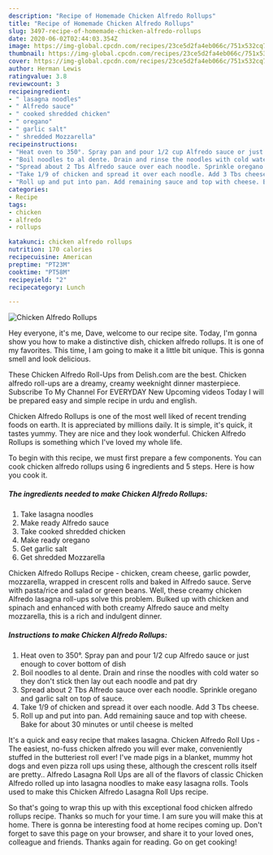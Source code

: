 ```yaml
---
description: "Recipe of Homemade Chicken Alfredo Rollups"
title: "Recipe of Homemade Chicken Alfredo Rollups"
slug: 3497-recipe-of-homemade-chicken-alfredo-rollups
date: 2020-06-02T02:44:03.354Z
image: https://img-global.cpcdn.com/recipes/23ce5d2fa4eb066c/751x532cq70/chicken-alfredo-rollups-recipe-main-photo.jpg
thumbnail: https://img-global.cpcdn.com/recipes/23ce5d2fa4eb066c/751x532cq70/chicken-alfredo-rollups-recipe-main-photo.jpg
cover: https://img-global.cpcdn.com/recipes/23ce5d2fa4eb066c/751x532cq70/chicken-alfredo-rollups-recipe-main-photo.jpg
author: Herman Lewis
ratingvalue: 3.8
reviewcount: 3
recipeingredient:
- " lasagna noodles"
- " Alfredo sauce"
- " cooked shredded chicken"
- " oregano"
- " garlic salt"
- " shredded Mozzarella"
recipeinstructions:
- "Heat oven to 350°. Spray pan and pour 1/2 cup Alfredo sauce or just enough to cover bottom of dish"
- "Boil noodles to al dente. Drain and rinse the noodles with cold water so they don&#39;t stick then lay out each noodle and pat dry"
- "Spread about 2 Tbs Alfredo sauce over each noodle. Sprinkle oregano and garlic salt on top of sauce."
- "Take 1/9 of chicken and spread it over each noodle. Add 3 Tbs cheese."
- "Roll up and put into pan. Add remaining sauce and top with cheese. Bake for about 30 minutes or until cheese is melted"
categories:
- Recipe
tags:
- chicken
- alfredo
- rollups

katakunci: chicken alfredo rollups 
nutrition: 170 calories
recipecuisine: American
preptime: "PT23M"
cooktime: "PT58M"
recipeyield: "2"
recipecategory: Lunch

---
```



![Chicken Alfredo Rollups](https://img-global.cpcdn.com/recipes/23ce5d2fa4eb066c/751x532cq70/chicken-alfredo-rollups-recipe-main-photo.jpg)

Hey everyone, it's me, Dave, welcome to our recipe site. Today, I'm gonna show you how to make a distinctive dish, chicken alfredo rollups. It is one of my favorites. This time, I am going to make it a little bit unique. This is gonna smell and look delicious.

These Chicken Alfredo Roll-Ups from Delish.com are the best. Chicken alfredo roll-ups are a dreamy, creamy weeknight dinner masterpiece. Subscribe To My Channel For EVERYDAY New Upcoming videos Today I will be prepared easy and simple recipe in urdu and english.

Chicken Alfredo Rollups is one of the most well liked of recent trending foods on earth. It is appreciated by millions daily. It is simple, it's quick, it tastes yummy. They are nice and they look wonderful. Chicken Alfredo Rollups is something which I've loved my whole life.


To begin with this recipe, we must first prepare a few components. You can cook chicken alfredo rollups using 6 ingredients and 5 steps. Here is how you cook it.

<!--inarticleads1-->

##### The ingredients needed to make Chicken Alfredo Rollups:

1. Take  lasagna noodles
1. Make ready  Alfredo sauce
1. Take  cooked shredded chicken
1. Make ready  oregano
1. Get  garlic salt
1. Get  shredded Mozzarella


Chicken Alfredo Rollups Recipe - chicken, cream cheese, garlic powder, mozzarella, wrapped in crescent rolls and baked in Alfredo sauce. Serve with pasta/rice and salad or green beans. Well, these creamy chicken Alfredo lasagna roll-ups solve this problem. Bulked up with chicken and spinach and enhanced with both creamy Alfredo sauce and melty mozzarella, this is a rich and indulgent dinner. 

<!--inarticleads2-->

##### Instructions to make Chicken Alfredo Rollups:

1. Heat oven to 350°. Spray pan and pour 1/2 cup Alfredo sauce or just enough to cover bottom of dish
1. Boil noodles to al dente. Drain and rinse the noodles with cold water so they don&#39;t stick then lay out each noodle and pat dry
1. Spread about 2 Tbs Alfredo sauce over each noodle. Sprinkle oregano and garlic salt on top of sauce.
1. Take 1/9 of chicken and spread it over each noodle. Add 3 Tbs cheese.
1. Roll up and put into pan. Add remaining sauce and top with cheese. Bake for about 30 minutes or until cheese is melted


It&#39;s a quick and easy recipe that makes lasagna. Chicken Alfredo Roll Ups - The easiest, no-fuss chicken alfredo you will ever make, conveniently stuffed in the butteriest roll ever! I&#39;ve made pigs in a blanket, mummy hot dogs and even pizza roll ups using these, although the crescent rolls itself are pretty.. Alfredo Lasagna Roll Ups are all of the flavors of classic Chicken Alfredo rolled up into lasagna noodles to make easy lasagna rolls. Tools used to make this Chicken Alfredo Lasagna Roll Ups recipe. 

So that's going to wrap this up with this exceptional food chicken alfredo rollups recipe. Thanks so much for your time. I am sure you will make this at home. There is gonna be interesting food at home recipes coming up. Don't forget to save this page on your browser, and share it to your loved ones, colleague and friends. Thanks again for reading. Go on get cooking!
